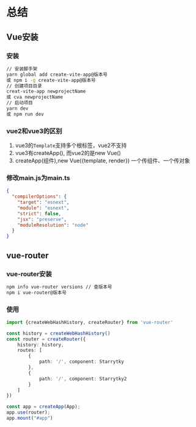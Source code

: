# 总结

## Vue安装

### 安装

```bash
// 安装脚手架
yarn global add create-vite-app@版本号
或 npm i -g create-vite-app@版本号
// 创建项目目录
creat-vite-app newprojectName
或 cva newprojectName
// 启动项目
yarn dev
或 npm run dev
```

### vue2和vue3的区别

1. vue3的`Template`支持多个根标签，vue2不支持
2. vue3有createApp(), 而vue2的是new Vue()
3. createApp(组件),new Vue({template, render})    一个传组件、一个传对象

### 修改main.js为main.ts

```json   //添加tsconfig.json
{
  "compilerOptions": {
    "target": "esnext",
    "module": "esnext",
    "strict": false,
    "jsx": "preserve",
    "moduleResolution": "node"
  }
}
```

## vue-router

### vue-router安装

```bash
npm info vue-router versions // 查版本号
npm i vue-router@版本号
```

### 使用

```typescript
import {createWebHashHistory, createRouter} from 'vue-router'

const history = createWebHashHistory()
const router = createRouter({
    history: history,
    routes: [
        {
            path: '/', component: Starrytky
        },
        {
            path: '/', component: Starrytky2
        }
    ]
})

const app = createApp(App);
app.use(router);
app.mount("#app")
```
